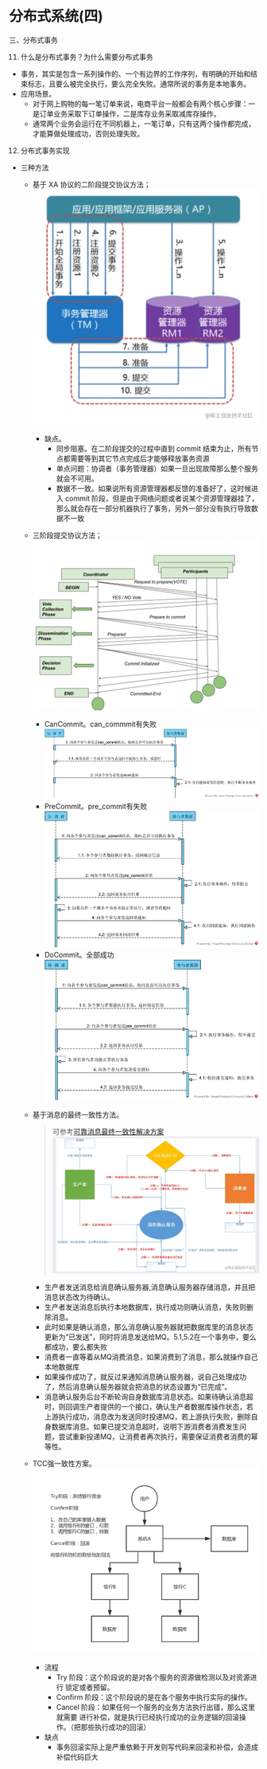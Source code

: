 # 分布式系统(四)

三、分布式事务

11. 什么是分布式事务？为什么需要分布式事务
- 事务，其实是包含一系列操作的、一个有边界的工作序列，有明确的开始和结束标志，且要么被完全执行，要么完全失败。通常所说的事务是本地事务。
- 应用场景。
    - 对于网上购物的每一笔订单来说，电商平台一般都会有两个核心步骤：一是订单业务采取下订单操作，二是库存业务采取减库存操作。
    - 通常两个业务会运行在不同机器上，一笔订单，只有这两个操作都完成，才能算做处理成功，否则处理失败。


12. 分布式事务实现

- 三种方法
    - 基于 XA 协议的二阶段提交协议方法；
    ![两阶段提交](images/两阶段提交.awebp)
        - 缺点。
            - 同步阻塞。在二阶段提交的过程中直到 commit 结束为止，所有节点都需要等到其它节点完成后才能够释放事务资源
            - 单点问题：协调者（事务管理器）如果一旦出现故障那么整个服务就会不可用。
            - 数据不一致。如果说所有资源管理器都反馈的准备好了，这时候进入 commit 阶段，但是由于网络问题或者说某个资源管理器挂了，那么就会存在一部分机器执行了事务，另外一部分没有执行导致数据不一致
    - 三阶段提交协议方法；
    ![](images/3PhaseCommitgfg.jpeg)
        - CanCommit。can_commmit有失败
            ![can_commmit有失败](images/can_commmit有失败.png)
        - PreCommit。pre_commit有失败
            ![pre_commit有失败](images/pre_commit有失败.png)
        - DoCommit。全部成功
            ![全部成功](images/全部成功.png)
    - 基于消息的最终一致性方法。
        > 可参考[可靠消息最终一致性解决方案](https://juejin.cn/post/6844904143685959693)
        ![可靠消息最终一致性方案](images/可靠消息最终一致性.awebp)
    
        - 生产者发送消息给消息确认服务器,消息确认服务器存储消息，并且把消息状态改为待确认。
        - 生产者发送消息后执行本地数据库，执行成功则确认消息，失败则删除消息。
        - 此时如果是确认消息，那么消息确认服务器就把数据库里的消息状态更新为“已发送”，同时将消息发送给MQ。5.1,5.2在一个事务中，要么都成功，要么都失败
        - 消费者一直等着从MQ消费消息，如果消费到了消息，那么就操作自己本地数据库
        - 如果操作成功了，就反过来通知消息确认服务器，说自己处理成功了，然后消息确认服务器就会把消息的状态设置为“已完成”。
        - 消息确认服务后台不断轮询自身数据库消息状态。如果待确认消息超时，则回调生产者提供的一个接口，确认生产者数据库操作状态，若上游执行成功，消息改为发送同时投递MQ，若上游执行失败，删除自身数据库消息。如果已提交消息超时，说明下游消费者消费发生问题，尝试重新投递MQ，让消费者再次执行，需要保证消费者消费的幂等性。
    - TCC强一致性方案。
        ![](images/distributed-transaction-TCC.png)
        - 流程
            - Try 阶段：这个阶段说的是对各个服务的资源做检测以及对资源进行 锁定或者预留。
            - Confirm 阶段：这个阶段说的是在各个服务中执行实际的操作。
            - Cancel 阶段：如果任何一个服务的业务方法执行出错，那么这里就需要 进行补偿，就是执行已经执行成功的业务逻辑的回滚操作。（把那些执行成功的回滚）
        - 缺点
            - 事务回滚实际上是严重依赖于开发则写代码来回滚和补偿，会造成补偿代码巨大
        

